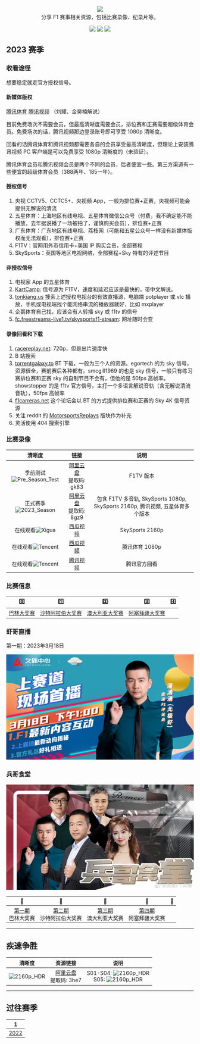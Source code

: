<p align="center">
  <img src="/media/img/logos/f1.svg"/>
  <br>分享 F1 赛事相关资源，包括比赛录像、纪录片等。
</p>

<p align="center">
  <a href="https://space.bilibili.com/175358"><img src="https://img.shields.io/badge/B%E7%AB%99-Bilibili-blue"></a>
  <a href="https://www.ixigua.com/home/4042265425350845"><img src="https://img.shields.io/badge/西瓜视频-Xigua-orange"></a>
  <a href="https://weibo.com/jayyoung1"><img src="https://img.shields.io/badge/%E6%96%B0%E6%B5%AA-Weibo-red"></a>
</p>

## 2023 赛季

### 收看途径

想要稳定就走官方授权信号。

#### 新媒体版权

[腾讯体育](https://kbs.sports.qq.com/#100361) [腾讯视频](https://v.qq.com/x/live/sport.html) （刘耀、金昊楠解说）

目前免费场次不需要会员，但最高清晰度需要会员，排位赛和正赛需要超级体育会员。免费场次的话，腾讯视频那边登录账号即可享受 1080p 清晰度。

回看的话腾讯体育和腾讯视频都需要各自的会员享受最高清晰度，但理论上安装腾讯视频 PC 客户端是可以免费享受 1080p 清晰度的（未验证）。

腾讯体育会员和腾讯视频会员是两个不同的会员，后者便宜一些。第三方渠道有一些便宜的超级体育会员（388两年、185一年）。

#### 授权信号

1. 央视 CCTV5、CCTC5+、央视频 App，一般为排位赛+正赛，央视频可能会提供无解说的清流
2. 五星体育：上海地区有线电视、五星体育微信公众号（付费，我不确定能不能播放，去年据说播了一场被拍了，谨慎购买会员），排位赛+正赛
3. 广东体育：广东地区有线电视、荔枝网（可能和五星公众号一样没有新媒体版权而无法观看），排位赛+正赛
4. F1TV：官网用外币信用卡+美国 IP 购买会员，全部赛程
5. SkySports：英国等地区电视网络，全部赛程+Sky 特有的评述节目

#### 非授权信号

1. 电视家 App 的五星体育
2. [KartCamp](https://kart.camp/): 信号源为 F1TV，速度和延迟应该是最快的，带中文解说。
3. [tonkiang.us](https://tonkiang.us) 搜索上述授权电视台的有效直播源，电脑端 potplayer 或 vlc 播放，手机或电视端找个能网络串流的播放器就好，比如 mxplayer
4. 企鹅体育自己找，应该会有人转播 sky 或 f1tv 的信号
5. [fc.freestreams-live1.tv/skysportsf1-stream](https://fc.freestreams-live1.tv/skysportsf1-stream): 网址随时会变

#### 录像回看和下载

1. [racereplay.net](https://racereplay.net): 720p，但是出片速度快
2. B 站搜索
3. [torrentgalaxy.to](https://torrentgalaxy.to) BT 下载，一般为三个人的资源。egortech 的为 sky 信号，资源很全，赛前赛后各种都有。smcgill1969 的也是 sky 信号，一般只有练习赛排位赛和正赛 sky 的自制节目不会有，但他的是 50fps 高帧率。showstopper 的是 f1tv 官方信号，主打一个多语言解说音轨（含无解说清流音轨），50fps 高帧率
4. [f1carreras.net](https://f1carreras.net) 这个论坛会以 BT 的方式提供排位赛和正赛的 Sky 4K 信号资源
5. 关注 reddit 的 [MotorsportsReplays](https://www.reddit.com/r/MotorsportsReplays) 版块作为补充
6. 灵活使用 404 搜索引擎

### 比赛录像

|                                   清晰度                                   |                                    链接                                    |                            说明                             |
| :------------------------------------------------------------------------: | :------------------------------------------------------------------------: | :---------------------------------------------------------: |
| 季前测试![Pre_Season_Test](https://img.shields.io/badge/1080p-高帧率-blue) | [阿里云盘](https://www.aliyundrive.com/s/n6wHoJqHUrL#gk83)<br>提取码: gk83 |                          F1TV 版本                          |
|   正式赛季![2023_Season](https://img.shields.io/badge/2160p-高帧率-gold)   | [阿里云盘](https://www.aliyundrive.com/s/SQKMpHBn8BX#8gz9)<br>提取码: 8gz9 | 包含 F1TV 多音轨, SkySports 1080p, SkySports 2160p, 腾讯视频, 五星体育多个版本 |
|      在线观看![Xigua](https://img.shields.io/badge/2160p-高帧率-gold)      |           [西瓜视频](https://www.ixigua.com/7207384447028167180)           |                       SkySports 2160p                       |
|      在线观看![Tencent](https://img.shields.io/badge/1080p-SDR-blue)      |           [西瓜视频](https://www.ixigua.com/7211688099745792571)           |                       腾讯体育 1080p                       |
|       在线观看![Tencent](https://img.shields.io/badge/1080p-SDR-blue)        |       [腾讯视频](https://v.qq.com/x/search/?q=%E7%BA%B5%E6%83%85F1)        |                     腾讯官方回看                      |

### 比赛信息

|                   0️⃣                    |                      1️⃣                       | 2️⃣  | 3️⃣  | 4️⃣  |
| :-------------------------------------: | :-------------------------------------------: | :-: | :-: | :-: |
| [巴林大奖赛](/races/2023/R01.README.md) | [沙特阿拉伯大奖赛](/races/2023/R02.README.md) | [澳大利亚大奖赛](/races/2023/R03.README.md) | [阿塞拜疆大奖赛](/races/2023/R04.README.md) |

### 虾哥直播

第一期：2023年3月18日

[![20230318](/media/img/photos/Pan-20230318.jpg)](https://weibo.com/l/wblive/p/show/1022:2321324880623239299218)

### 兵哥食堂

![20230318](/media/img/photos/Bing-20230305.jpg)

|🍌|🍎|🍊|🍑|🍉|
|:-:|:-:|:-:|:-:|:-:|
|[第一期](https://weibo.com/l/wblive/p/show/1022:2321324875987346391125)<br>巴林大奖赛|[第二期](https://weibo.com/l/wblive/p/show/1022:2321324881040484467049)<br>沙特阿拉伯大奖赛|[第三期](https://weibo.com/l/wblive/p/show/1022:2321324886117626282627)<br>澳大利亚大奖赛|[第四期](https://weibo.com/l/wblive/p/show/1022:2321324896274938986979)<br>阿塞拜疆大奖赛||

---

## 疾速争胜

|                          清晰度                           |                                  资源链接                                  |                                                                 说明                                                                 |
| :-------------------------------------------------------: | :------------------------------------------------------------------------: | :----------------------------------------------------------------------------------------------------------------------------------: |
| ![2160p_HDR](https://img.shields.io/badge/2160p-HDR-gold) | [阿里云盘](https://www.aliyundrive.com/s/gyN1pNHwgcx#3he7)<br>提取码: 3he7 | S01-S04: ![2160p_HDR](https://img.shields.io/badge/2160p-HDR-gold)<br>S05: ![2160p_HDR](https://img.shields.io/badge/1080p-HDR-gold) |

---

## 过往赛季

|               1               |
| :---------------------------: |
| [2022](/races/2022/README.md) |
